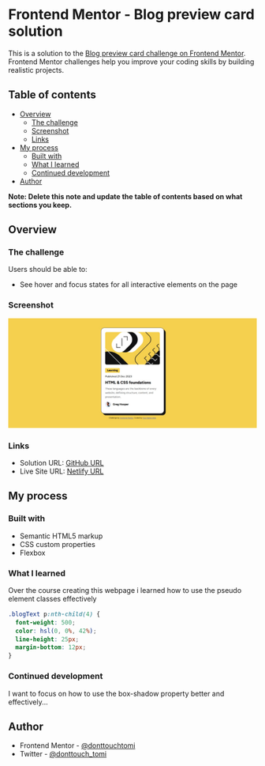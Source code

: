 # Frontend Mentor - Blog preview card solution

This is a solution to the [Blog preview card challenge on Frontend Mentor](https://www.frontendmentor.io/challenges/blog-preview-card-ckPaj01IcS). Frontend Mentor challenges help you improve your coding skills by building realistic projects.

## Table of contents

- [Overview](#overview)
  - [The challenge](#the-challenge)
  - [Screenshot](#screenshot)
  - [Links](#links)
- [My process](#my-process)
  - [Built with](#built-with)
  - [What I learned](#what-i-learned)
  - [Continued development](#continued-development)
- [Author](#author)

**Note: Delete this note and update the table of contents based on what sections you keep.**

## Overview

### The challenge

Users should be able to:

- See hover and focus states for all interactive elements on the page

### Screenshot

![](./design/Blog%20Preview%20Screenshot%20.jpg)

### Links

- Solution URL: [GitHub URL](https://github.com/donttouchtomi/Blog-Preview.git)
- Live Site URL: [Netlify URL](https://stalwart-granita-5bbaad.netlify.app/)

## My process

### Built with

- Semantic HTML5 markup
- CSS custom properties
- Flexbox

### What I learned

Over the course creating this webpage i learned how to use the pseudo element classes effectively

```css
.blogText p:nth-child(4) {
  font-weight: 500;
  color: hsl(0, 0%, 42%);
  line-height: 25px;
  margin-bottom: 12px;
}
```

### Continued development

I want to focus on how to use the box-shadow property better and effectively...

## Author

- Frontend Mentor - [@donttouchtomi](https://www.frontendmentor.io/profile/donttouchtomi)
- Twitter - [@donttouch_tomi](https://www.twitter.com/donttouch_tomi)
